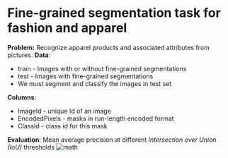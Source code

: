 # Fine-grained segmentation task for fashion and apparel
**Problem:** Recognize apparel products and associated attributes from pictures.
**Data**:
* train - Images with or without fine-grained segmentations 
* test - Images with fine-grained segmentations
* We must segment and classify the images in test set

**Columns**:
* ImageId - unique Id of an image
* EncodedPixels - masks in run-length encoded format
* ClassId - class id for this mask

**Evaluation**: Mean average precision at different *Intersection over Union (IoU)* thresholds
![math](/downloads/math.png)
